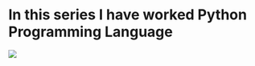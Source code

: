 # In this series I have worked Python Programming Language
<img src="C:\Users\UMAIR\Downloads\WhatsApp Image 2021-11-20 at 8.24.09 PM.jpeg"></img>
